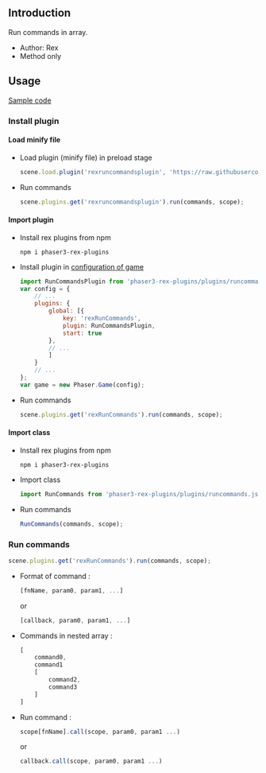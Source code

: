 ## Introduction

Run commands in array.

- Author: Rex
- Method only

## Usage

[Sample code](https://github.com/rexrainbow/phaser3-rex-notes/tree/master/examples/run-commands)

### Install plugin

#### Load minify file

- Load plugin (minify file) in preload stage
    ```javascript
    scene.load.plugin('rexruncommandsplugin', 'https://raw.githubusercontent.com/rexrainbow/phaser3-rex-notes/master/dist/rexruncommandsplugin.min.js', true);
    ```
- Run commands
    ```javascript
    scene.plugins.get('rexruncommandsplugin').run(commands, scope);
    ```

#### Import plugin

- Install rex plugins from npm
    ```
    npm i phaser3-rex-plugins
    ```
- Install plugin in [configuration of game](game.md#configuration)
    ```javascript
    import RunCommandsPlugin from 'phaser3-rex-plugins/plugins/runcommands-plugin.js';
    var config = {
        // ...
        plugins: {
            global: [{
                key: 'rexRunCommands',
                plugin: RunCommandsPlugin,
                start: true
            },
            // ...
            ]
        }
        // ...
    };
    var game = new Phaser.Game(config);
    ```
- Run commands
    ```javascript
    scene.plugins.get('rexRunCommands').run(commands, scope);
    ```

#### Import class

- Install rex plugins from npm
    ```
    npm i phaser3-rex-plugins
    ```
- Import class
    ```javascript
    import RunCommands from 'phaser3-rex-plugins/plugins/runcommands.js';
    ```
- Run commands
    ```javascript
    RunCommands(commands, scope);
    ```

### Run commands

```javascript
scene.plugins.get('rexRunCommands').run(commands, scope);
```

- Format of command :
    ```javascript
    [fnName, param0, param1, ...]
    ```
    or
    ```javascript
    [callback, param0, param1, ...]
    ```
- Commands in nested array :
    ```javascript
    [
        command0,
        command1
        [
            command2,
            command3
        ]
    ]
    ```
- Run command :
    ```javascript
    scope[fnName].call(scope, param0, param1 ...)
    ```
    or
    ```javascript
    callback.call(scope, param0, param1 ...)
    ```